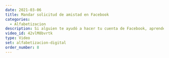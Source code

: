 ```yaml
---
date: 2021-03-06
title: Mandar solicitud de amistad en Facebook
categories:
  - Alfabetizacion
description: Si alguien te ayudó a hacer tu cuenta de Facebook, aprende a gestionar tus amigos, solicitar nuevas amistades y administrarlas.
video_id: 42vlM8bvrtk
type: Video
set: alfabetizacion-digital
order_number: 8
---
```


